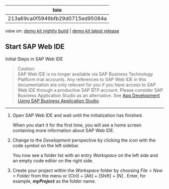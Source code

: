 <!-- loio213a69ca0f5949bfb29d0715ed95084a -->

| loio |
| -----|
| 213a69ca0f5949bfb29d0715ed95084a |

<div id="loio">

view on: [demo kit nightly build](https://openui5nightly.hana.ondemand.com/#/topic/213a69ca0f5949bfb29d0715ed95084a) | [demo kit latest release](https://openui5.hana.ondemand.com/#/topic/213a69ca0f5949bfb29d0715ed95084a)</div>

## Start SAP Web IDE

Initial Steps in SAP Web IDE

> Caution:  
> SAP Web IDE is no longer available via SAP Business Technology Platform trial accounts. Any references to SAP Web IDE in this documentation are only relevant for you if you have access to SAP Web IDE through a productive SAP BTP account. Please consider SAP Business Application Studio as an alternative. See [App Development Using SAP Business Application Studio](App_Development_Using_SAP_Business_Application_Studio_6bbad66.md).

***

1.  Open SAP Web IDE and wait until the initialization has finished.

    When you start it for the first time, you will see a home screen containing more information about SAP Web IDE.

2.  Change to the *Development* perspective by clicking the icon with the code symbol on the left sidebar.

    You now see a folder list with an entry *Workspace* on the left side and an empty code editor on the right side.

3.  Create your project within the *Workspace* folder by choosing *File* \> *New* \> *Folder* from the menu or  [Ctrl\] + [Alt\] + [Shift\] + [N\] . Enter, for example, ***myProject*** as the folder name.


